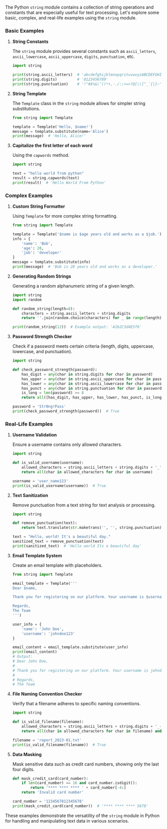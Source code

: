 The Python `string` module contains a collection of string operations and constants that are especially useful for text processing. Let's explore some basic, complex, and real-life examples using the `string` module.

### Basic Examples

1. **String Constants**

   The `string` module provides several constants such as `ascii_letters`, `ascii_lowercase`, `ascii_uppercase`, `digits`, `punctuation`, etc.

   ```python
   import string

   print(string.ascii_letters)  # 'abcdefghijklmnopqrstuvwxyzABCDEFGHIJKLMNOPQRSTUVWXYZ'
   print(string.digits)         # '0123456789'
   print(string.punctuation)    # '!"#$%&\'()*+,-./:;<=>?@[\\]^_`{|}~'
   ```

2. **String Template**

   The `Template` class in the `string` module allows for simpler string substitutions.

   ```python
   from string import Template

   template = Template('Hello, $name!')
   message = template.substitute(name='Alice')
   print(message)  # 'Hello, Alice!'
   ```

3. **Capitalize the first letter of each word**

   Using the `capwords` method.

   ```python
   import string

   text = "hello world from python"
   result = string.capwords(text)
   print(result)  # 'Hello World From Python'
   ```

### Complex Examples

1. **Custom String Formatter**

   Using `Template` for more complex string formatting.

   ```python
   from string import Template

   template = Template('$name is $age years old and works as a $job.')
   info = {
       'name': 'Bob',
       'age': 28,
       'job': 'developer'
   }
   message = template.substitute(info)
   print(message)  # 'Bob is 28 years old and works as a developer.'
   ```

2. **Generating Random Strings**

   Generating a random alphanumeric string of a given length.

   ```python
   import string
   import random

   def random_string(length=8):
       characters = string.ascii_letters + string.digits
       return ''.join(random.choice(characters) for _ in range(length))

   print(random_string(12))  # Example output: 'A1b2C3d4E5f6'
   ```

3. **Password Strength Checker**

   Check if a password meets certain criteria (length, digits, uppercase, lowercase, and punctuation).

   ```python
   import string

   def check_password_strength(password):
       has_digit = any(char in string.digits for char in password)
       has_upper = any(char in string.ascii_uppercase for char in password)
       has_lower = any(char in string.ascii_lowercase for char in password)
       has_punct = any(char in string.punctuation for char in password)
       is_long = len(password) >= 8
       return all([has_digit, has_upper, has_lower, has_punct, is_long])

   password = 'Str0ng!Pass'
   print(check_password_strength(password))  # True
   ```

### Real-Life Examples

1. **Username Validation**

   Ensure a username contains only allowed characters.

   ```python
   import string

   def is_valid_username(username):
       allowed_characters = string.ascii_letters + string.digits + '_'
       return all(char in allowed_characters for char in username)

   username = 'user_name123'
   print(is_valid_username(username))  # True
   ```

2. **Text Sanitization**

   Remove punctuation from a text string for text analysis or processing.

   ```python
   import string

   def remove_punctuation(text):
       return text.translate(str.maketrans('', '', string.punctuation))

   text = "Hello, world! It's a beautiful day."
   sanitized_text = remove_punctuation(text)
   print(sanitized_text)  # 'Hello world Its a beautiful day'
   ```

3. **Email Template System**

   Create an email template with placeholders.

   ```python
   from string import Template

   email_template = Template('''
   Dear $name,

   Thank you for registering on our platform. Your username is $username.

   Regards,
   The Team
   ''')

   user_info = {
       'name': 'John Doe',
       'username': 'johndoe123'
   }

   email_content = email_template.substitute(user_info)
   print(email_content)
   # Output:
   # Dear John Doe,
   #
   # Thank you for registering on our platform. Your username is johndoe123.
   #
   # Regards,
   # The Team
   ```

4. **File Naming Convention Checker**

   Verify that a filename adheres to specific naming conventions.

   ```python
   import string

   def is_valid_filename(filename):
       allowed_characters = string.ascii_letters + string.digits + '_-.'
       return all(char in allowed_characters for char in filename) and filename.endswith('.txt')

   filename = 'report_2023-01.txt'
   print(is_valid_filename(filename))  # True
   ```

5. **Data Masking**

   Mask sensitive data such as credit card numbers, showing only the last four digits.

   ```python
   def mask_credit_card(card_number):
       if len(card_number) == 16 and card_number.isdigit():
           return '**** **** **** ' + card_number[-4:]
       return 'Invalid card number'

   card_number = '1234567812345678'
   print(mask_credit_card(card_number))  # '**** **** **** 5678'
   ```

These examples demonstrate the versatility of the `string` module in Python for handling and manipulating text data in various scenarios.